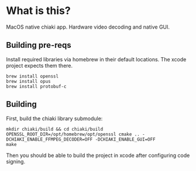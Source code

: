 # What is this?

MacOS native chiaki app. Hardware video decoding and native GUI.

## Building pre-reqs

Install required libraries via homebrew in their default locations. The xcode project expects them there.
    
    brew install openssl
    brew install opus
    brew install protobuf-c    

## Building

First, build the chiaki library submodule:

    mkdir chiaki/build && cd chiaki/build
    OPENSSL_ROOT_DIR=/opt/homebrew/opt/openssl cmake .. -DCHIAKI_ENABLE_FFMPEG_DECODER=OFF -DCHIAKI_ENABLE_GUI=OFF
    make

Then you should be able to build the project in xcode after configuring code signing.

